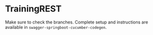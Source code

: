 # TrainingREST

Make sure to check the branches. Complete setup and instructions are available in `swagger-springboot-cucumber-codegen`.
